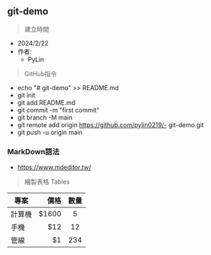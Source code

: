 ## git-demo

> 建立時間
- 2024/2/22
- 作者:
    - PyLin

> GitHub指令

- echo "# git-demo" >> README.md
- git init
- git add README.md
- git commit -m "first commit"
- git branch -M main
- git remote add origin https://github.com/pylin0219/- git-demo.git
- git push -u origin main

### MarkDown語法
- https://www.mdeditor.tw/

> 繪製表格 Tables

| 專案        | 價格   |  數量  |
| --------   | -----:  | :----:  |
| 計算機      | $1600   |   5     |
| 手機        |   $12   |   12   |
| 管線        |    $1    |  234  |